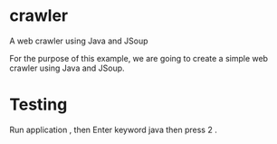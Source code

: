 # crawler
A web crawler using Java and JSoup

For the purpose of this example, we are going to create a simple web crawler using Java and JSoup.

# Testing 
Run application , then Enter keyword java then press 2 . 

